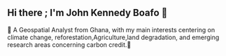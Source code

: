 ## Hi there ; I'm John Kennedy Boafo 👋
🔭 A Geospatial Analyst from Ghana, with my main interests centering on climate change, reforestation,Agriculture,land degradation, and emerging research areas concerning carbon credit.🌱 

